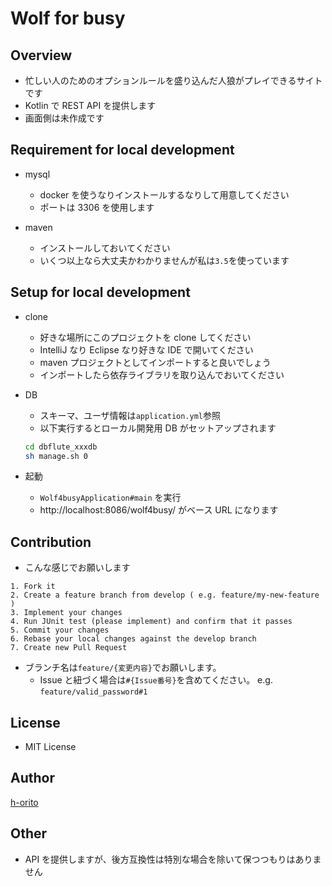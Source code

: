 # Wolf for busy

## Overview

- 忙しい人のためのオプションルールを盛り込んだ人狼がプレイできるサイトです
- Kotlin で REST API を提供します
- 画面側は未作成です

## Requirement for local development

- mysql

  - docker を使うなりインストールするなりして用意してください
  - ポートは 3306 を使用します

- maven
  - インストールしておいてください
  - いくつ以上なら大丈夫かわかりませんが私は`3.5`を使っています

## Setup for local development

- clone

  - 好きな場所にこのプロジェクトを clone してください
  - IntelliJ なり Eclipse なり好きな IDE で開いてください
  - maven プロジェクトとしてインポートすると良いでしょう
  - インポートしたら依存ライブラリを取り込んでおいてください

* DB

  - スキーマ、ユーザ情報は`application.yml`参照
  - 以下実行するとローカル開発用 DB がセットアップされます

  ```bash
  cd dbflute_xxxdb
  sh manage.sh 0
  ```

* 起動

  - `Wolf4busyApplication#main` を実行
  - http://localhost:8086/wolf4busy/ がベース URL になります

## Contribution

- こんな感じでお願いします

```
1. Fork it
2. Create a feature branch from develop ( e.g. feature/my-new-feature )
3. Implement your changes
4. Run JUnit test (please implement) and confirm that it passes
5. Commit your changes
6. Rebase your local changes against the develop branch
7. Create new Pull Request
```

- ブランチ名は`feature/{変更内容}`でお願いします。
  - Issue と紐づく場合は`#{Issue番号}`を含めてください。 e.g. `feature/valid_password#1`

## License

- MIT License

## Author

[h-orito](https://github.com/h-orito)

## Other

- API を提供しますが、後方互換性は特別な場合を除いて保つつもりはありません
